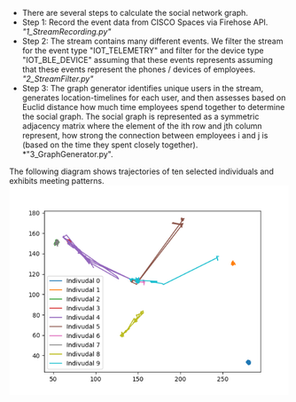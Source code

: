 - There are several steps to calculate the social network graph.
- Step 1: Record the event data from CISCO Spaces via Firehose API. *"1_StreamRecording.py"*
- Step 2: The stream contains many different events. We filter the stream for the event type "IOT_TELEMETRY" and filter for the device type "IOT_BLE_DEVICE" assuming that these events represents assuming that these events represent the phones / devices of employees. *"2_StreamFilter.py"*
- Step 3: The graph generator identifies unique users in the stream, generates location-timelines for each user, and then assesses based on Euclid distance how much time employees spend together to determine the social graph. The social graph is represented as a symmetric adjacency matrix where the element of the ith row and jth column represent, how strong the connection between employees i and j is (based on the time they spent closely together). *"3_GraphGenerator.py". 

The following diagram shows trajectories of ten selected individuals and exhibits meeting patterns.
![System Structure](TrajectoryExample.png "System Structure")

